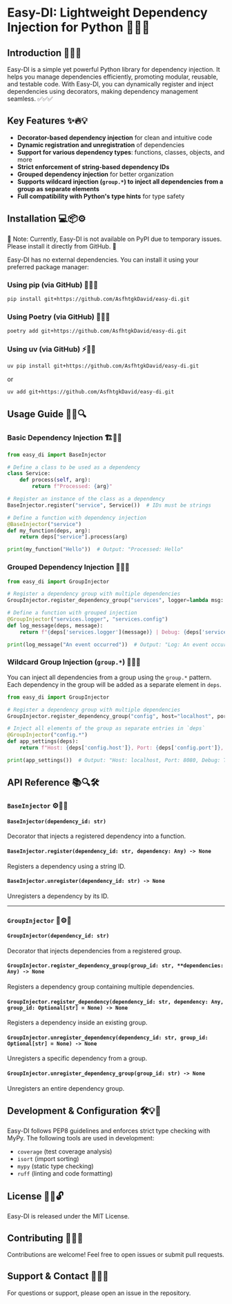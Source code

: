 # Easy-DI: Lightweight Dependency Injection for Python 🚀🚀🚀

## Introduction 🎯🔧📌

Easy-DI is a simple yet powerful Python library for dependency injection. It helps you manage dependencies efficiently, promoting modular, reusable, and testable code. With Easy-DI, you can dynamically register and inject dependencies using decorators, making dependency management seamless. ✅✅✅

## Key Features ✨🔥💡

- **Decorator-based dependency injection** for clean and intuitive code
- **Dynamic registration and unregistration** of dependencies
- **Support for various dependency types**: functions, classes, objects, and more
- **Strict enforcement of string-based dependency IDs**
- **Grouped dependency injection** for better organization
- **Supports wildcard injection (`group.*`) to inject all dependencies from a group as separate elements**
- **Full compatibility with Python's type hints** for type safety

## Installation 💻📦⚙️

🚨 Note: Currently, Easy-DI is not available on PyPI due to temporary issues. Please install it directly from GitHub. 🚨

Easy-DI has no external dependencies. You can install it using your preferred package manager:

### Using pip (via GitHub) 🐍📌✅
```sh
pip install git+https://github.com/AsfhtgkDavid/easy-di.git
```

### Using Poetry (via GitHub) 🎼📌✅
```sh
poetry add git+https://github.com/AsfhtgkDavid/easy-di.git
```

### Using uv (via GitHub) ⚡📌✅
```sh
uv pip install git+https://github.com/AsfhtgkDavid/easy-di.git
```
or
```sh
uv add git+https://github.com/AsfhtgkDavid/easy-di.git
```

## Usage Guide 📝🚀🔍

### Basic Dependency Injection 🏗️🔄🎯

```python
from easy_di import BaseInjector

# Define a class to be used as a dependency
class Service:
    def process(self, arg):
        return f"Processed: {arg}"

# Register an instance of the class as a dependency
BaseInjector.register("service", Service())  # IDs must be strings

# Define a function with dependency injection
@BaseInjector("service")
def my_function(deps, arg):
    return deps["service"].process(arg)

print(my_function("Hello"))  # Output: "Processed: Hello"
```

### Grouped Dependency Injection 🎯🔗📌

```python
from easy_di import GroupInjector

# Register a dependency group with multiple dependencies
GroupInjector.register_dependency_group("services", logger=lambda msg: f"Log: {msg}", config={"debug": True})

# Define a function with grouped injection
@GroupInjector("services.logger", "services.config")
def log_message(deps, message):
    return f"{deps['services.logger'](message)} | Debug: {deps['services.config']['debug']}"

print(log_message("An event occurred"))  # Output: "Log: An event occurred | Debug: True"
```

### Wildcard Group Injection (`group.*`) 🎯✨🔧

You can inject all dependencies from a group using the `group.*` pattern. Each dependency in the group will be added as a separate element in `deps`.

```python
from easy_di import GroupInjector

# Register a dependency group with multiple dependencies
GroupInjector.register_dependency_group("config", host="localhost", port=8080, debug=True)

# Inject all elements of the group as separate entries in `deps`
@GroupInjector("config.*")
def app_settings(deps):
    return f"Host: {deps['config.host']}, Port: {deps['config.port']}, Debug: {deps['config.debug']}"

print(app_settings())  # Output: "Host: localhost, Port: 8080, Debug: True"
```

## API Reference 📚🔍🛠️

### `BaseInjector` ⚙️🔄📌

#### `BaseInjector(dependency_id: str)`
Decorator that injects a registered dependency into a function.

#### `BaseInjector.register(dependency_id: str, dependency: Any) -> None`
Registers a dependency using a string ID.

#### `BaseInjector.unregister(dependency_id: str) -> None`
Unregisters a dependency by its ID.

---

### `GroupInjector` 🔗⚙️📌

#### `GroupInjector(dependency_id: str)`
Decorator that injects dependencies from a registered group.

#### `GroupInjector.register_dependency_group(group_id: str, **dependencies: Any) -> None`
Registers a dependency group containing multiple dependencies.

#### `GroupInjector.register_dependency(dependency_id: str, dependency: Any, group_id: Optional[str] = None) -> None`
Registers a dependency inside an existing group.

#### `GroupInjector.unregister_dependency(dependency_id: str, group_id: Optional[str] = None) -> None`
Unregisters a specific dependency from a group.

#### `GroupInjector.unregister_dependency_group(group_id: str) -> None`
Unregisters an entire dependency group.

## Development & Configuration 🛠️💡🔧

Easy-DI follows PEP8 guidelines and enforces strict type checking with MyPy. The following tools are used in development:

- `coverage` (test coverage analysis)
- `isort` (import sorting)
- `mypy` (static type checking)
- `ruff` (linting and code formatting)

## License 📜✅🔓

Easy-DI is released under the MIT License.

## Contributing 🤝📢📌

Contributions are welcome! Feel free to open issues or submit pull requests.

## Support & Contact 📩💬📌

For questions or support, please open an issue in the repository.

